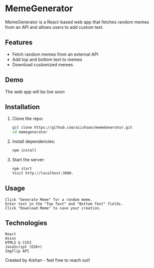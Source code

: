 # MemeGenerator

MemeGenerator is a React-based web app that fetches random memes from an API and allows users to add custom text. 

## Features

- Fetch random memes from an external API
- Add top and bottom text to memes
- Download customized memes

## Demo

The web app will be live soon

## Installation

1. Clone the repo:

   ```bash
   git clone https://github.com/aiishaan/memeGenerator.git
   cd memegenerator

2. Install dependencies:

    ```bash
    npm install

3. Start the server:

    ```bash
    npm start
    Visit http://localhost:3000.

## Usage

    Click "Generate Meme" for a random meme.
    Enter text in the "Top Text" and "Bottom Text" fields.
    Click "Download Meme" to save your creation.

## Technologies

    React
    Axios
    HTML5 & CSS3
    JavaScript (ES6+)
    Imgflip API



Created by Aishan - feel free to reach out!


